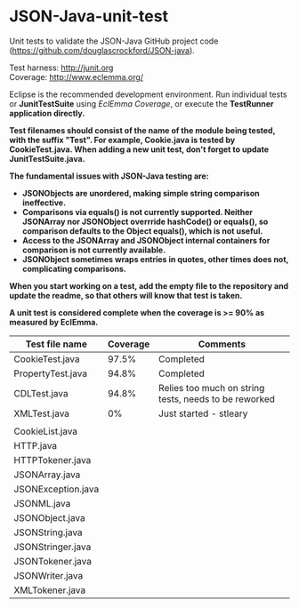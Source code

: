 # JSON-Java-unit-test
Unit tests to validate the JSON-Java GitHub project code (https://github.com/douglascrockford/JSON-java).<br>

Test harness: http://junit.org<br>
Coverage: http://www.eclemma.org/<br>

Eclipse is the recommended development environment.
Run individual tests or <b>JunitTestSuite</b> using *EclEmma Coverage*, or execute the <b>TestRunner<b> application directly.<br>

Test filenames should consist of the name of the module being tested, with the suffix "Test". 
For example, <b>Cookie.java</b> is tested by <b>CookieTest.java</b>.
When adding a new unit test, don't forget to update <b>JunitTestSuite.java</b>.

The fundamental issues with JSON-Java testing are:
* <b>JSONObjects</b> are unordered, making simple string comparison ineffective. 
* Comparisons via equals() is not currently supported. Neither <b>JSONArray</b> nor <b>JSONObject</b> overrride <b>hashCode()</b> or <b>equals()</b>, so comparison defaults to the <b>Object</b> equals(), which is not useful.
* Access to the <b>JSONArray</b> and <b>JSONObject</b> internal containers for comparison is not currently available.
* <b>JSONObject</b> sometimes wraps entries in quotes, other times does not, complicating comparisons.

When you start working on a test, add the empty file to the repository and update the readme, so that others will know that test is taken.

A unit test is considered complete when the coverage is >= 90% as measured by EclEmma.

| Test file name  | Coverage | Comments |
| ------------- | ------------- | ---- |
| CookieTest.java  | 97.5%   | Completed |
| PropertyTest.java  | 94.8%  | Completed |
| CDLTest.java | 94.8% | Relies too much on string tests, needs to be reworked  |
| XMLTest.java | 0% | Just started - stleary |
|  |  | |
| CookieList.java | | |
| HTTP.java | | | 
| HTTPTokener.java | | | 
| JSONArray.java | | | 
|JSONException.java |  | |
| JSONML.java | | | 
| JSONObject.java | | | 
| JSONString.java | | | 
| JSONStringer.java | | | 
| JSONTokener.java | | | 
| JSONWriter.java | | | 
| XMLTokener.java| | | 


